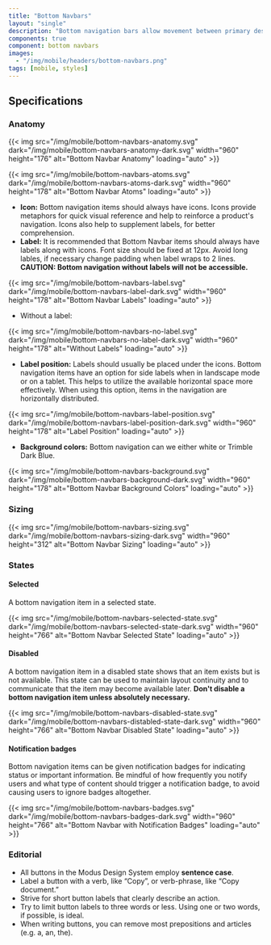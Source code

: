 ```yaml
---
title: "Bottom Navbars"
layout: "single"
description: "Bottom navigation bars allow movement between primary destinations in an app."
components: true
component: bottom navbars
images:
  - "/img/mobile/headers/bottom-navbars.png"
tags: [mobile, styles]
---
```


## Specifications

### Anatomy

{{< img src="/img/mobile/bottom-navbars-anatomy.svg" dark="/img/mobile/bottom-navbars-anatomy-dark.svg" width="960" height="176" alt="Bottom Navbar Anatomy" loading="auto" >}}

{{< img src="/img/mobile/bottom-navbars-atoms.svg" dark="/img/mobile/bottom-navbars-atoms-dark.svg" width="960" height="178" alt="Bottom Navbar Atoms" loading="auto" >}}

- **Icon:** Bottom navigation items should always have icons. Icons provide metaphors for quick visual reference and help to reinforce a product's navigation. Icons also help to supplement labels, for better comprehension.
- **Label:** It is recommended that Bottom Navbar items should always have labels along with icons. Font size should be fixed at 12px. Avoid long lables, if necessary change padding when label wraps to 2 lines. **CAUTION: Bottom navigation without labels will not be accessible.**

{{< img src="/img/mobile/bottom-navbars-label.svg" dark="/img/mobile/bottom-navbars-label-dark.svg" width="960" height="178" alt="Bottom Navbar Labels" loading="auto" >}}

- Without a label:

{{< img src="/img/mobile/bottom-navbars-no-label.svg" dark="/img/mobile/bottom-navbars-no-label-dark.svg" width="960" height="178" alt="Without Labels" loading="auto" >}}

- **Label position:** Labels should usually be placed under the icons. Bottom navigation items have an option for side labels when in landscape mode or on a tablet. This helps to utilize the available horizontal space more effectively. When using this option, items in the navigation are horizontally distributed.

{{< img src="/img/mobile/bottom-navbars-label-position.svg" dark="/img/mobile/bottom-navbars-label-position-dark.svg" width="960" height="178" alt="Label Position" loading="auto" >}}

- **Background colors:** Bottom navigation can we either white or Trimble Dark Blue.

{{< img src="/img/mobile/bottom-navbars-background.svg" dark="/img/mobile/bottom-navbars-background-dark.svg" width="960" height="178" alt="Bottom Navbar Background Colors" loading="auto" >}}

### Sizing

{{< img src="/img/mobile/bottom-navbars-sizing.svg" dark="/img/mobile/bottom-navbars-sizing-dark.svg" width="960" height="312" alt="Bottom Navbar Sizing" loading="auto" >}}

### States

#### Selected

A bottom navigation item in a selected state.

{{< img src="/img/mobile/bottom-navbars-selected-state.svg" dark="/img/mobile/bottom-navbars-selected-state-dark.svg" width="960" height="766" alt="Bottom Navbar Selected State" loading="auto" >}}

#### Disabled

A bottom navigation item in a disabled state shows that an item exists but is not available. This state can be used to maintain layout continuity and to communicate that the item may become available later. **Don't disable a bottom navigation item unless absolutely necessary.**

{{< img src="/img/mobile/bottom-navbars-disabled-state.svg" dark="/img/mobile/bottom-navbars-distabled-state-dark.svg" width="960" height="766" alt="Bottom Navbar Disabled State" loading="auto" >}}

#### Notification badges

Bottom navigation items can be given notification badges for indicating status or important information. Be mindful of how frequently you notify users and what type of content should trigger a notification badge, to avoid causing users to ignore badges altogether.

{{< img src="/img/mobile/bottom-navbars-badges.svg" dark="/img/mobile/bottom-navbars-badges-dark.svg" width="960" height="766" alt="Bottom Navbar with Notification Badges" loading="auto" >}}

### Editorial

- All buttons in the Modus Design System employ **sentence case**.
- Label a button with a verb, like “Copy”, or verb-phrase, like “Copy document.”
- Strive for short button labels that clearly describe an action.
- Try to limit button labels to three words or less. Using one or two words, if possible, is ideal.
- When writing buttons, you can remove most prepositions and articles (e.g. a, an, the).

